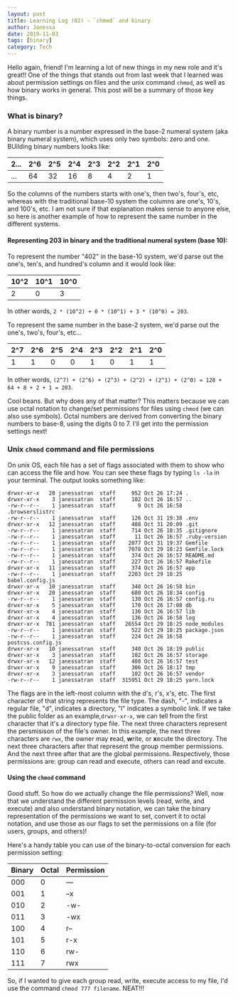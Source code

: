 ```yaml
---
layout: post
title: Learning Log (02) - `chmod` and binary
author: Janessa
date: 2019-11-03
tags: [binary]
category: Tech
---
```

Hello again, friend! I'm learning a lot of new things in my new role and it's great!! One of the things that stands out from last week that I learned was about permission settings on files and the unix command `chmod`, as well as how binary works in general. This post will be a summary of those key things. 

### What is binary?
A binary number is a number expressed in the base-2 numeral system (aka binary numeral system), which uses only two symbols: zero and one. BUilding binary numbers looks like: 

|2...|2^6|2^5|2^4|2^3|2^2|2^1|2^0|
|----|---|---|---|---|---|---|---|
|... |64 |32 |16 |8  |4  |2  |1  |

So the columns of the numbers starts with one's, then two's, four's, etc, whereas with the traditional base-10 system the columns are one's, 10's, and 100's, etc. I am not sure if that explanation makes sense to anyone else, so here is another example of how to represent the same number in the different systems. 

#### Representing 203 in binary and the traditional numeral system (base 10):
To represent the number "402" in the base-10 system, we'd parse out the one's, ten's, and hundred's column and it would look like: 

|10^2|10^1|10^0|
|----|----|----|
| 2  |  0 |  3 |

In other words, `2 * (10^2) + 0 * (10^1) + 3 * (10^0) = 203`. 

To represent the same number in the base-2 system, we'd parse out the one's, two's, four's, etc... 

|2^7|2^6|2^5|2^4|2^3|2^2|2^1|2^0|
|---|---|---|---|---|---|---|---|
|1  |1  |0  |0  |1  |0  |1  |1  |

In other words, `(2^7) + (2^6) + (2^3) + (2^2) + (2^1) + (2^0) = 128 + 64 + 8 + 2 + 1 = 203`.

Cool beans. But why does any of that matter? This matters because we can use octal notation to change/set permissions for files using `chmod` (we can also use symbols). Octal numbers are derived from converting the binary numbers to base-8, using the digits 0 to 7. I'll get into the permission settings next!

### Unix `chmod` command and file permissions
On unix OS, each file has a set of flags associated with them to show who can access the file and how. You can see these flags by typing `ls -la` in your terminal. The output looks something like:
```
drwxr-xr-x   28 janessatran  staff     952 Oct 26 17:24 .
drwxr-xr-x    3 janessatran  staff     102 Oct 26 16:57 ..
-rw-r--r--    1 janessatran  staff       9 Oct 26 16:58 .browserslistrc
-rw-r--r--    1 janessatran  staff     126 Oct 31 19:38 .env
drwxr-xr-x   12 janessatran  staff     408 Oct 31 20:09 .git
-rw-r--r--    1 janessatran  staff     714 Oct 26 18:35 .gitignore
-rw-r--r--    1 janessatran  staff      11 Oct 26 16:57 .ruby-version
-rw-r--r--    1 janessatran  staff    2077 Oct 31 19:37 Gemfile
-rw-r--r--    1 janessatran  staff    7078 Oct 29 18:23 Gemfile.lock
-rw-r--r--    1 janessatran  staff     374 Oct 26 16:57 README.md
-rw-r--r--    1 janessatran  staff     227 Oct 26 16:57 Rakefile
drwxr-xr-x   11 janessatran  staff     374 Oct 26 16:57 app
-rw-r--r--    1 janessatran  staff    2203 Oct 29 18:25 babel.config.js
drwxr-xr-x   10 janessatran  staff     340 Oct 26 16:58 bin
drwxr-xr-x   20 janessatran  staff     680 Oct 26 18:34 config
-rw-r--r--    1 janessatran  staff     130 Oct 26 16:57 config.ru
drwxr-xr-x    5 janessatran  staff     170 Oct 26 17:08 db
drwxr-xr-x    4 janessatran  staff     136 Oct 26 16:57 lib
drwxr-xr-x    4 janessatran  staff     136 Oct 26 16:58 log
drwxr-xr-x  781 janessatran  staff   26554 Oct 29 18:25 node_modules
-rw-r--r--    1 janessatran  staff     522 Oct 29 18:25 package.json
-rw-r--r--    1 janessatran  staff     224 Oct 26 16:58 postcss.config.js
drwxr-xr-x   10 janessatran  staff     340 Oct 26 18:19 public
drwxr-xr-x    3 janessatran  staff     102 Oct 26 16:57 storage
drwxr-xr-x   12 janessatran  staff     408 Oct 26 16:57 test
drwxr-xr-x    9 janessatran  staff     306 Oct 26 18:17 tmp
drwxr-xr-x    3 janessatran  staff     102 Oct 26 16:57 vendor
-rw-r--r--    1 janessatran  staff  315951 Oct 29 18:25 yarn.lock
```

The flags are in the left-most column with the d's, r's, x's, etc. The first character of that string represents the file type. The dash, "-", indicates a regular file, "d", indicates a directory, "l" indicates a symbolic link. If we take the public folder as an example,`drwxr-xr-x`, we can tell from the first character that it's a directory type file. The next three characters represent the persmisison of the file's owner. In this example, the next three characters are `rwx`, the owner may **r**ead, **w**rite, or **x**ecute the directory. The next three characters after that represent the group member permissions. And the next three after that are the global permissions. Respectively, those permissions are: group can read and execute, others can read and excute. 

#### Using the `chmod` command
Good stuff. So how do we actually change the file permissions? Well, now that we understand the different permission levels (read, write, and execute) and also understand binary notation, we can take the binary representation of the permissions we want to set, convert it to octal notation, and use those as our flags to set the permissions on a file (for users, groups, and others)!

Here's a handy table you can use of the binary-to-octal conversion for each permission setting:

|Binary|Octal|Permission|
|------|-----|----------|
|000	 | 0	 | —        |
|001 	 | 1   | –x       |
|010	 | 2	 | -w-      |
|011	 | 3   | -wx      |
|100	 | 4	 | r–       |
|101   | 5   | r-x      |
|110	 | 6	 | rw-      |
|111	 | 7	 | rwx      |

So, if I wanted to give each group read, write, execute access to my file, I'd use the command `chmod 777 filename`.  NEAT!!! 
